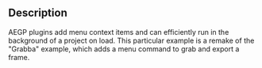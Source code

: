## Description

AEGP plugins add menu context items and can efficiently run in the background of a project on load. This particular example is a remake of the "Grabba" example, which adds a menu command to grab and export a frame.
